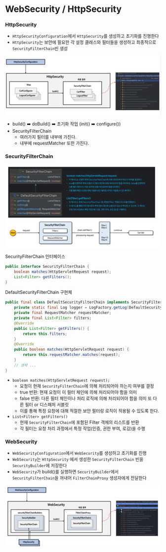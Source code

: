 # WebSecurity / HttpSecurity

### HttpSecurity

- `HttpSecurityConfiguration`에서 `HttpSecurity`를 생성하고 초기화를 진행한다
- `HttpSecurity`는 보안에 필요한 각 설정 클래스와 필터들을 생성하고 최종적으로 `SecurityFilterChain`빈 생성

![4.png](Image%2F4.png)
- build() ➡️  doBuild() ➡️ 초기화 작업 (init() ➡️ configure()) 
- SecurityFilterChain
  - 여러가지 필터를 내부에 가진다.  
  - 내부에 requestMatcher 또한 가진다. 

### SecurityFilterChain

![5.png](Image%2F5.png)

SecurityFilterChain 인터페이스 
```java
public interface SecurityFilterChain {
	boolean matches(HttpServletRequest request);
	List<Filter> getFilters();
}
```

DefaultSecurityFilterChain 구현체 
```java
public final class DefaultSecurityFilterChain implements SecurityFilterChain {
    private static final Log logger = LogFactory.getLog(DefaultSecurityFilterChain.class);
    private final RequestMatcher requestMatcher;
    private final List<Filter> filters;
    @Override
  	public List<Filter> getFilters() {
  		return this.filters;
  	}
  	@Override
  	public boolean matches(HttpServletRequest request) {
  		return this.requestMatcher.matches(request);
  	}
    // 생략 ...
}    
```
- `boolean matches(HttpServletRequest request);`
  - 요청이 현재 `SecurityFilterChain`에 의해 처리되어야 하는지 여부를 결정 
  - true 반환: 현재 요청이 이 필터 체인에 의해 처리되어야 함을 의미 
  - false 반환: 다른 필터 체인이나 처리 로직에 의해 처리되어야 함을 의미 또 다른 필터 or 디스패처 서블릿
  - 이를 통해 특정 요청에 대해 적절한 보안 필터링 로직이 적용될 수 있도록 한다. 
- `List<Filter> getFilters()`
  - 현재 `SecurityFilterChain`에 포함된 Filter 객체의 리스트를 반환 
  - 각 필터는 요청 처리 과정에서 특정 작업(인증, 권한 부여, 로깅)을 수행 

### WebSecurity

- `WebSecurityConfiguration`에서 `WebSecurity`를 생성하고 초기화를 진행
- `WebSecurity`는 `HttpSecurity` 에서 생성한 `SecurityFilterChain` 빈을 `SecurityBuilder`에 저장한다
- `WebSecurity`가 build()를 실행하면 `SecurityBuilder`에서 `SecurityFilterChain`을 꺼내어 
  `FilterChainProxy` 생성자에게 전달한다

![6.png](Image%2F6.png)
